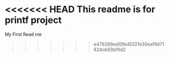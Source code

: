 <<<<<<< HEAD
This readme is for printf project
=======
My First Read me
>>>>>>> e479289ea10fed5321e30eaf9d71824cb93bf9d2
